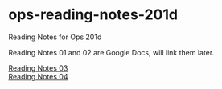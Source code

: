 # ops-reading-notes-201d
Reading Notes for Ops 201d

Reading Notes 01 and 02 are Google Docs, will link them later.

[Reading Notes 03](https://deanweiss.github.io/ops-reading-notes-201d/ReadingNotes03)
<br>
[Reading Notes 04](https://deanweiss.github.io/ops-reading-notes-201d/ReadingNotes04)
